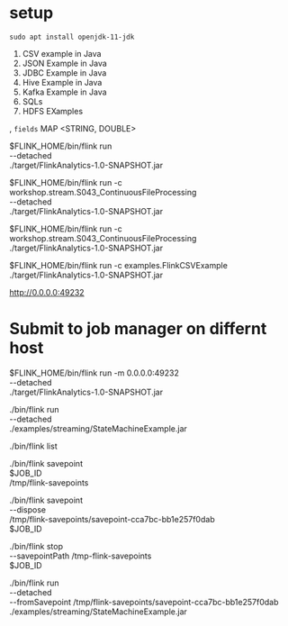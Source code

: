 
# setup 
 
```
sudo apt install openjdk-11-jdk

```

 

1. CSV example in Java
2. JSON Example in Java
3. JDBC Example in Java
4. Hive Example in Java
5. Kafka Example in Java
6. SQLs
7. HDFS EXamples 

,
`fields` MAP <STRING, DOUBLE>


$FLINK_HOME/bin/flink run \
--detached \
./target/FlinkAnalytics-1.0-SNAPSHOT.jar




$FLINK_HOME/bin/flink run -c workshop.stream.S043_ContinuousFileProcessing \
--detached \
./target/FlinkAnalytics-1.0-SNAPSHOT.jar



$FLINK_HOME/bin/flink run -c workshop.stream.S043_ContinuousFileProcessing \
./target/FlinkAnalytics-1.0-SNAPSHOT.jar


$FLINK_HOME/bin/flink run -c examples.FlinkCSVExample \
./target/FlinkAnalytics-1.0-SNAPSHOT.jar


http://0.0.0.0:49232

# Submit to job manager on differnt host

$FLINK_HOME/bin/flink run  -m 0.0.0.0:49232 \
--detached \
./target/FlinkAnalytics-1.0-SNAPSHOT.jar


./bin/flink run \
--detached \
./examples/streaming/StateMachineExample.jar

./bin/flink list

./bin/flink savepoint \
$JOB_ID \
/tmp/flink-savepoints

./bin/flink savepoint \
--dispose \
/tmp/flink-savepoints/savepoint-cca7bc-bb1e257f0dab \
$JOB_ID

./bin/flink stop \
--savepointPath /tmp-flink-savepoints \
$JOB_ID

./bin/flink run \
--detached \
--fromSavepoint /tmp/flink-savepoints/savepoint-cca7bc-bb1e257f0dab \
./examples/streaming/StateMachineExample.jar
